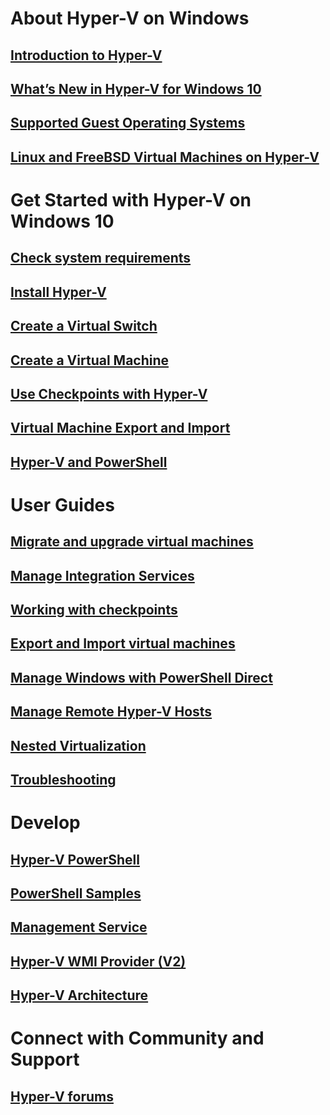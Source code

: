 # About Hyper-V on Windows
## [Introduction to Hyper-V](./about/hyperv_on_windows.md)
## [What’s New in Hyper-V for Windows 10](./about/whats_new.md)
## [Supported Guest Operating Systems](about\supported_guest_os.md)
## [Linux and FreeBSD Virtual Machines on Hyper-V](https://technet.microsoft.com/library/dn531030.aspx)
# Get Started with Hyper-V on Windows 10
## [Check system requirements](quick_start\walkthrough_compatibility.md)
## [Install Hyper-V](quick_start\walkthrough_install.md)
## [Create a Virtual Switch](quick_start\walkthrough_virtual_switch.md)
## [Create a Virtual Machine](quick_start\walkthrough_create_vm.md)
## [Use Checkpoints with Hyper-V](quick_start\walkthrough_checkpoints.md)
## [Virtual Machine Export and Import](quick_start\walkthrough_export_import.md)
## [Hyper-V and PowerShell](quick_start\walkthrough_powershell.md)
# User Guides
## [Migrate and upgrade virtual machines](user_guide\migrating_vms.md)
## [Manage Integration Services](user_guide\managing_ics.md)
## [Working with checkpoints](user_guide\checkpoints.md)
## [Export and Import virtual machines](user_guide\export_import.md)
## [Manage Windows with PowerShell Direct](user_guide\vmsession.md)
## [Manage Remote Hyper-V Hosts](user_guide\remote_host_management.md)
## [Nested Virtualization](user_guide\nesting.md)
## [Troubleshooting](user_guide\troubleshooting.md)
# Develop
## [Hyper-V PowerShell](https://technet.microsoft.com/library/hh848559.aspx)
## [PowerShell Samples](develop/powershell_snippets.md)
## [Management Service](develop/make_mgmt_service.md)
## [Hyper-V WMI Provider (V2)](https://msdn.microsoft.com/library/hh850319.aspx)
## [Hyper-V Architecture](https://msdn.microsoft.com/en-us/library/cc768520(v=bts.10).aspx)
# Connect with Community and Support
## [Hyper-V forums](https://social.technet.microsoft.com/Forums/windowsserver/en-US/home?forum=winserverhyperv)
